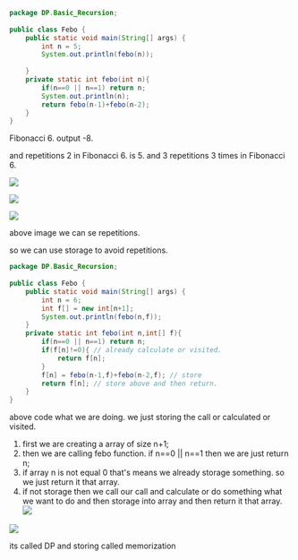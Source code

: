 ```java
package DP.Basic_Recursion;  
  
public class Febo {  
    public static void main(String[] args) {  
        int n = 5;  
        System.out.println(febo(n));  
  
    }  
    private static int febo(int n){  
        if(n==0 || n==1) return n;  
        System.out.println(n);  
        return febo(n-1)+febo(n-2);  
    }  
}
```

Fibonacci 6. output -8.

and repetitions 2 in Fibonacci 6. is 5.
and 3 repetitions 3 times in Fibonacci 6.

![](https://i.imgur.com/QaySvdZ.png)


![](https://i.imgur.com/3UkOagE.png)




![](https://i.imgur.com/EkfG58n.png)




above image we can se repetitions.

so we can use storage to avoid repetitions.


```java
package DP.Basic_Recursion;  
  
public class Febo {  
    public static void main(String[] args) {  
        int n = 6;  
        int f[] = new int[n+1];  
        System.out.println(febo(n,f));  
    }  
    private static int febo(int n,int[] f){  
        if(n==0 || n==1) return n;  
        if(f[n]!=0){ // already calculate or visited.  
            return f[n];  
        }  
        f[n] = febo(n-1,f)+febo(n-2,f); // store  
        return f[n]; // store above and then return.  
    }  
}
```

above code what we are doing. we just storing the call or calculated or visited.

1. first we are creating a array of size n+1;
2. then we are calling febo function. if n==0  || n==1 then we are just return n;
3. if array n is not equal 0 that's means we already storage something. so we just return it that array.
4. if not storage then we call our call and calculate or do something what we want to do and then storage into array and then return it that array.
![](https://i.imgur.com/woqJo8B.png)


![](https://i.imgur.com/WS52BGB.png)


its called DP and storing called memorization

